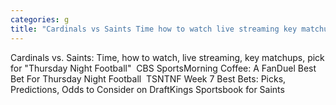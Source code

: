 ```yaml
---
categories: g
title: "Cardinals vs Saints Time how to watch live streaming key matchups pick for Thursday Night Football  CBS Sports"
---
```

Cardinals vs. Saints: Time, how to watch, live streaming, key matchups, pick for "Thursday Night Football"&nbsp;&nbsp;CBS SportsMorning Coffee: A FanDuel Best Bet For Thursday Night Football&nbsp;&nbsp;TSNTNF Week 7 Best Bets: Picks, Predictions, Odds to Consider on DraftKings Sportsbook for Saints 